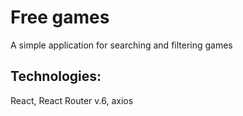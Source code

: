 # Free games
A simple application for searching and filtering games

## Technologies:
React, React Router v.6, axios


